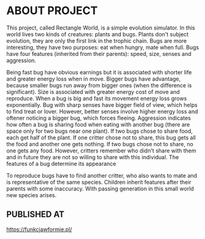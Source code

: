 # ABOUT PROJECT

This project, called Rectangle World, is a simple evolution simulator. In this world lives two kinds of creatures: plants and bugs. Plants don't subject evolution, they are only the first link in the trophic chain. Bugs are more interesting, they have two purposes: eat when hungry, mate when full. Bugs have four features (inherited from their parents): speed, size, senses and aggression.

Being fast bug have obvious earnings but it is associated with shorter life and greater energy loss when in move. Bigger bugs have advantage, because smaller bugs run away from bigger ones (when the difference is significant). Size is associated with greater energy cost of move and reproduce. When a bug is big and fast its movement energy loss grows exponentially. Bug with sharp senses have bigger field of view, which helps to find treat or lover. However, better senses involve higher energy loss and oftener noticing a bigger bug, which forces fleeing. Aggression indicates how often a bug is sharing food when eating with another bug (there are space only for two bugs near one plant). If two bugs chose to share food, each get half of the plant. If one critter chose not to share, this bug gets all the food and another one gets nothing. If two bugs chose not to share, no one gets any food. However, critters remember who didn't share with them and in future they are not so willing to share with this individual. The features of a bug determine its appearance

To reproduce bugs have to find another critter, who also wants to mate and is representative of the same species. Children inherit features after their parents with some inaccuracy. With passing generation in this small world new species arises.

## PUBLISHED AT

https://funkcjawformie.pl/
